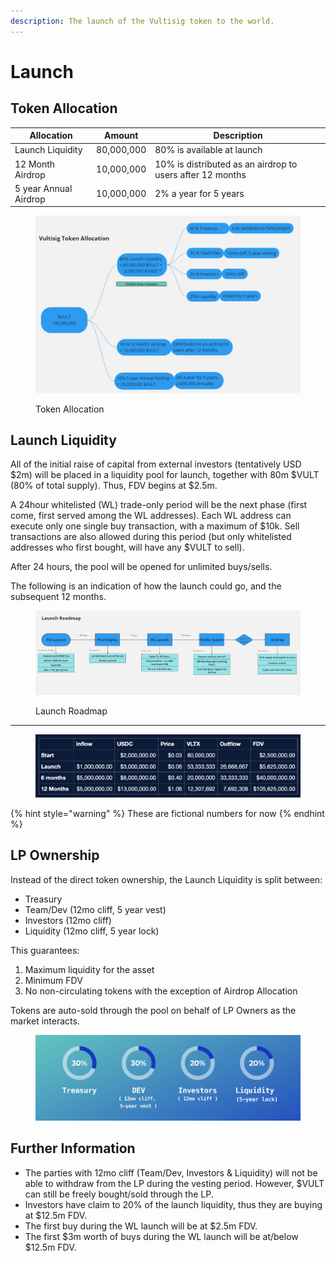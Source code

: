 ```yaml
---
description: The launch of the Vultisig token to the world.
---
```


# Launch

## Token Allocation

| Allocation            | Amount     | Description                                               |
| --------------------- | ---------- | --------------------------------------------------------- |
| Launch Liquidity      | 80,000,000 | 80% is available at launch                                |
| 12 Month Airdrop      | 10,000,000 | 10% is distributed as an airdrop to users after 12 months |
| 5 year Annual Airdrop | 10,000,000 | 2% a year for 5 years                                     |

<figure><img src="../.gitbook/assets/Token allocation.jpg" alt=""><figcaption><p>Token Allocation</p></figcaption></figure>

## Launch Liquidity

All of the initial raise of capital from external investors (tentatively USD $2m) will be placed in a liquidity pool for launch, together with 80m $VULT (80% of total supply). Thus, FDV begins at $2.5m.

A 24hour whitelisted (WL) trade-only period will be the next phase (first come, first served among the WL addresses). Each WL address can execute only one single buy transaction, with a maximum of $10k. Sell transactions are also allowed during this period (but only whitelisted addresses who first bought, will have any $VULT to sell).

After 24 hours, the pool will be opened for unlimited buys/sells.

The following is an indication of how the launch could go, and the subsequent 12 months.

<figure><img src="../.gitbook/assets/launch_roadmap.jpg" alt=""><figcaption><p>Launch Roadmap</p></figcaption></figure>

***

<figure><img src="../.gitbook/assets/Launch-1.png" alt=""><figcaption></figcaption></figure>

{% hint style="warning" %}
These are fictional numbers for now
{% endhint %}

## LP Ownership

Instead of the direct token ownership, the Launch Liquidity is split between:

* Treasury
* Team/Dev (12mo cliff, 5 year vest)
* Investors (12mo cliff)
* Liquidity (12mo cliff, 5 year lock)

This guarantees:

1. Maximum liquidity for the asset
2. Minimum FDV
3. No non-circulating tokens with the exception of Airdrop Allocation

Tokens are auto-sold through the pool on behalf of LP Owners as the market interacts.

<figure><img src="../.gitbook/assets/Launch-2.png" alt=""><figcaption></figcaption></figure>

## Further Information

* The parties with 12mo cliff (Team/Dev, Investors & Liquidity) will not be able to withdraw from the LP during the vesting period. However, $VULT can still be freely bought/sold through the LP.
* Investors have claim to 20% of the launch liquidity, thus they are buying at $12.5m FDV.
* The first buy during the WL launch will be at $2.5m FDV.
* The first $3m worth of buys during the WL launch will be at/below $12.5m FDV.
